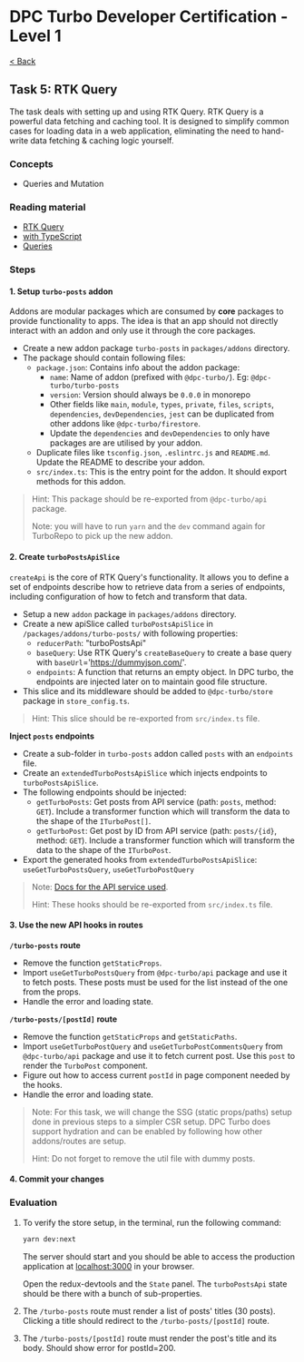 # DPC Turbo Developer Certification - Level 1

[< Back](README.md)

## Task 5: RTK Query

The task deals with setting up and using RTK Query. RTK Query is a powerful data fetching and caching tool. It is designed to simplify common cases for loading data in a web application, eliminating the need to hand-write data fetching & caching logic yourself.

### Concepts

- Queries and Mutation

### Reading material

- [RTK Query](https://redux-toolkit.js.org/rtk-query/overview)
- [with TypeScript](https://redux-toolkit.js.org/rtk-query/usage-with-typescript)
- [Queries](https://redux-toolkit.js.org/rtk-query/usage/queries)

### Steps

#### 1. Setup `turbo-posts` addon

Addons are modular packages which are consumed by **core** packages to provide functionality to apps. The idea is that an app should not directly interact with an addon and only use it through the core packages.

- Create a new addon package `turbo-posts` in `packages/addons` directory.
- The package should contain following files:
  - `package.json`: Contains info about the addon package:
    - `name`: Name of addon (prefixed with `@dpc-turbo/`). Eg: `@dpc-turbo/turbo-posts`
    - `version`: Version should always be `0.0.0` in monorepo
    - Other fields like `main`, `module`, `types`, `private`, `files`, `scripts`, `dependencies`, `devDependencies`, `jest` can be duplicated from other addons like `@dpc-turbo/firestore`.
    - Update the `dependencies` and `devDependencies` to only have packages are are utilised by your addon.
  - Duplicate files like `tsconfig.json`, `.eslintrc.js` and `README.md`. Update the README to describe your addon.
  - `src/index.ts`: This is the entry point for the addon. It should export methods for this addon.

> Hint: This package should be re-exported from `@dpc-turbo/api` package.
>
> Note: you will have to run `yarn` and the `dev` command again for TurboRepo to pick up the new addon.

#### 2. Create `turboPostsApiSlice`

`createApi` is the core of RTK Query's functionality. It allows you to define a set of endpoints describe how to retrieve data from a series of endpoints, including configuration of how to fetch and transform that data.

- Setup a new `addon` package in `packages/addons` directory.
- Create a new apiSlice called `turboPostsApiSlice` in `/packages/addons/turbo-posts/` with following properties:
  - `reducerPath`: "turboPostsApi"
  - `baseQuery`: Use RTK Query's `createBaseQuery` to create a base query with `baseUrl`='https://dummyjson.com/'.
  - `endpoints`: A function that returns an empty object. In DPC turbo, the endpoints are injected later on to maintain good file structure.
- This slice and its middleware should be added to `@dpc-turbo/store` package in `store_config.ts`.

> Hint: This slice should be re-exported from `src/index.ts` file.

**Inject `posts` endpoints**

- Create a sub-folder in `turbo-posts` addon called `posts` with an `endpoints` file.
- Create an `extendedTurboPostsApiSlice` which injects endpoints to `turboPostsApiSlice`.
- The following endpoints should be injected:
  - `getTurboPosts`: Get posts from API service (path: `posts`, method: `GET`). Include a transformer function which will transform the data to the shape of the `ITurboPost[]`.
  - `getTurboPost`: Get post by ID from API service (path: `posts/{id}`, method: `GET`). Include a transformer function which will transform the data to the shape of the `ITurboPost`.
- Export the generated hooks from `extendedTurboPostsApiSlice`: `useGetTurboPostsQuery`, `useGetTurboPostQuery`

> Note: [Docs for the API service used](https://dummyjson.com/docs/posts).
>
> Hint: These hooks should be re-exported from `src/index.ts` file.

#### 3. Use the new API hooks in routes

**`/turbo-posts` route**

- Remove the function `getStaticProps`.
- Import `useGetTurboPostsQuery` from `@dpc-turbo/api` package and use it to fetch posts. These posts must be used for the list instead of the one from the props.
- Handle the error and loading state.

**`/turbo-posts/[postId]` route**

- Remove the function `getStaticProps` and `getStaticPaths`.
- Import `useGetTurboPostQuery` and `useGetTurboPostCommentsQuery` from `@dpc-turbo/api` package and use it to fetch current post. Use this `post` to render the `TurboPost` component.
- Figure out how to access current `postId` in page component needed by the hooks.
- Handle the error and loading state.

> Note: For this task, we will change the SSG (static props/paths) setup done in previous steps to a simpler CSR setup. DPC Turbo does support hydration and can be enabled by following how other addons/routes are setup.
>
> Hint: Do not forget to remove the util file with dummy posts.

#### 4. Commit your changes

### Evaluation

1. To verify the store setup, in the terminal, run the following command:

   ```bash
   yarn dev:next
   ```

   The server should start and you should be able to access the production application at [localhost:3000](http://localhost:3000) in your browser.

   Open the redux-devtools and the `State` panel. The `turboPostsApi` state should be there with a bunch of sub-properties.

2. The `/turbo-posts` route must render a list of posts' titles (30 posts). Clicking a title should redirect to the `/turbo-posts/[postId]` route.

3. The `/turbo-posts/[postId]` route must render the post's title and its body. Should show error for postId=200.
